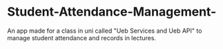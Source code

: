 # Student-Attendance-Management-
An app made for a class in uni called "Ueb Services and Ueb API" to manage student attendance and records in lectures.
